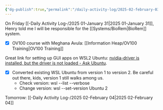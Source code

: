 ```yaml
---
{"dg-publish":true,"permalink":"/daily-activity-log/2025-02-february-03/","noteIcon":"","created":"2025-07-07T14:23:43.031-05:00"}
---
```



On Friday [[-Daily Activity Log-/2025 01-January 31\|2025 01-January 31]], Henry told me I will be responsible for the [[Systems/BioRem\|BioRem]] system.

- [x] OV100 course with Meghana Avula: [[Information Heap/OV100 Training\|OV100 Training]]

Great link for setting up GUI apps on WSL2 Ubuntu: [nvidia-driver is installed, but the driver is not loaded - Ask Ubuntu](https://askubuntu.com/questions/1292278/nvidia-driver-is-installed-but-the-driver-is-not-loaded).
- [x] Converted existing WSL Ubuntu from version 1 to version 2. Be careful out there, kids, version 1 still walks among us.
	- Check version: wsl --list --verbose
	- Change version: wsl --set-version Ubuntu 2

Tomorrow: [[-Daily Activity Log-/2025 02-February 04\|2025 02-February 04]]